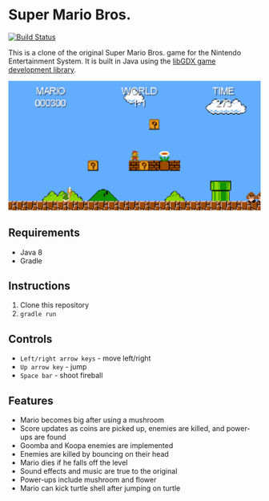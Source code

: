 # Super Mario Bros.

[![Build Status](https://travis-ci.com/fosdickio/super-mario-bros.svg?branch=master)](https://travis-ci.com/fosdickio/super-mario-bros)

This is a clone of the original Super Mario Bros. game for the Nintendo Entertainment System.  It is built in Java using the [libGDX game development library](https://libgdx.badlogicgames.com/).

![Gameplay Screenshot](docs/game-screenshot.png "Gameplay Screenshot")

## Requirements
- Java 8
- Gradle

## Instructions
1.  Clone this repository
2.  `gradle run`

## Controls
* `Left/right arrow keys` - move left/right
* `Up arrow key` - jump
* `Space bar` - shoot fireball

## Features
* Mario becomes big after using a mushroom
* Score updates as coins are picked up, enemies are killed, and power-ups are found
* Goomba and Koopa enemies are implemented
* Enemies are killed by bouncing on their head
* Mario dies if he falls off the level
* Sound effects and music are true to the original
* Power-ups include mushroom and flower
* Mario can kick turtle shell after jumping on turtle

